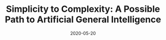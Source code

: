 ---
date: 2020-05-20
last_modified_at: 
title: "Simplicity to Complexity: A Possible Path to Artificial General Intelligence"
header:
  teaser: "https://miro.medium.com/max/770/1*g1J5LzPgK-P1ZxgC-1uR-Q.jpeg"
excerpt: "Opinion: An Argument for Cellular Automata-like Mechanisms in Approaching Artificial General Intelligence (AGI)"
category:
  - Artificial Intelligence
  - Opinion
redirect_url : https://towardsdatascience.com/emergence-how-artificial-general-intelligence-can-be-computationally-modeled-b5fea4797028
---
